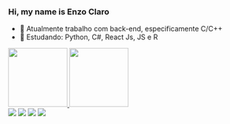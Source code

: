 ### Hi, my name is Enzo Claro
- 🔭 Atualmente trabalho com back-end, especificamente C/C++
- 🌱 Estudando: Python, C#, React Js, JS e R
<div>
    <a href="https://github.com/EnCl4">
    <img height="120em" src="https://github-readme-stats.vercel.app/api?username=EnCl4&show_icons=true&theme=dark&include_all_commits=true&count_private=true"/> 
    <img height="120em" src="https://github-readme-stats.vercel.app/api/top-langs/?username=EnCl4&layout=compact&theme=dark&count_private=true"/> 
  </div>
<div> 
  <a href="https://instagram.com/en_cl3" target="_blank"><img src="https://img.shields.io/badge/-Instagram-%23E4405F?style=for-the-badge&logo=instagram&logoColor=white" target="_blank"></a>
 	<a href="https://www.twitch.tv/encl3" target="_blank"><img src="https://img.shields.io/badge/Twitch-9146FF?style=for-the-badge&logo=twitch&logoColor=white" target="_blank"></a>
  <a href = "mailto:enzoclaro2003@gmail.com"><img src="https://img.shields.io/badge/-Gmail-%23333?style=for-the-badge&logo=gmail&logoColor=white" target="_blank"></a>
  <a href="https://www.linkedin.com/in/enzo-claro-a04246213/" target="_blank"><img src="https://img.shields.io/badge/-LinkedIn-%230077B5?style=for-the-badge&logo=linkedin&logoColor=white" target="_blank"></a> 

</div>
